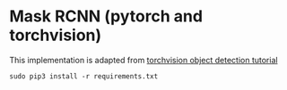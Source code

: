 # Mask RCNN (pytorch and torchvision)

This implementation is adapted from [torchvision object detection tutorial](https://pytorch.org/tutorials/intermediate/torchvision_tutorial.html)

```
sudo pip3 install -r requirements.txt
```